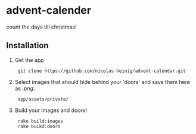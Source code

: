 # advent-calender
count the days till christmas!

## Installation
1. Get the app

        git clone https://github.com/nicolas-heinig/advent-calendar.git

2. Select images that should hide behind your 'doors' and save them here as *.png*:

        app/assets/private/

3. Build your Images and doors!

        rake build:images
        rake buikd:doors